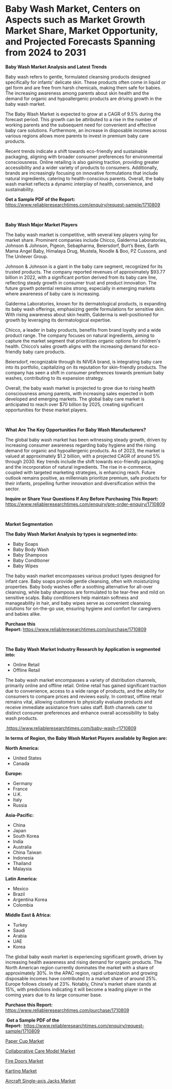 <p><h1>Baby Wash Market, Centers on Aspects such as Market Growth Market Share, Market Opportunity, and Projected Forecasts Spanning from 2024 to 2031</h1></p><p><strong>Baby Wash Market Analysis and Latest Trends</strong></p>
<p><p>Baby wash refers to gentle, formulated cleansing products designed specifically for infants' delicate skin. These products often come in liquid or gel form and are free from harsh chemicals, making them safe for babies. The increasing awareness among parents about skin health and the demand for organic and hypoallergenic products are driving growth in the baby wash market.</p><p>The Baby Wash Market is expected to grow at a CAGR of 9.5% during the forecast period. This growth can be attributed to a rise in the number of working parents and the subsequent need for convenient and effective baby care solutions. Furthermore, an increase in disposable incomes across various regions allows more parents to invest in premium baby care products. </p><p>Recent trends indicate a shift towards eco-friendly and sustainable packaging, aligning with broader consumer preferences for environmental consciousness. Online retailing is also gaining traction, providing greater accessibility and a wider variety of products to consumers. Additionally, brands are increasingly focusing on innovative formulations that include natural ingredients, catering to health-conscious parents. Overall, the baby wash market reflects a dynamic interplay of health, convenience, and sustainability.</p></p>
<p><strong>Get a Sample PDF of the Report:&nbsp;</strong> <a href="https://www.reliableresearchtimes.com/enquiry/request-sample/1710809?utm_campaign=1775&utm_medium=2&utm_source=Github&utm_content=ia&utm_term=22102024&utm_id=baby-wash">https://www.reliableresearchtimes.com/enquiry/request-sample/1710809</a></p>
<p>&nbsp;</p>
<p><strong>Baby Wash Major Market Players</strong></p>
<p><p>The baby wash market is competitive, with several key players vying for market share. Prominent companies include Chicco, Galderma Laboratories, Johnson & Johnson, Pigeon, Sebapharma, Beiersdorf, Burt’s Bees, Earth Mama Angel Baby, Himalaya Drug, Mustela, Noodle & Boo, PZ Cussons, and The Unilever Group.</p><p>Johnson & Johnson is a giant in the baby care segment, recognized for its trusted products. The company reported revenues of approximately $93.77 billion in 2022, with a significant portion derived from its baby care line, reflecting steady growth in consumer trust and product innovation. The future growth potential remains strong, especially in emerging markets where awareness of baby care is increasing.</p><p>Galderma Laboratories, known for its dermatological products, is expanding its baby wash offerings, emphasizing gentle formulations for sensitive skin. With rising awareness about skin health, Galderma is well-positioned for growth by leveraging its dermatological expertise.</p><p>Chicco, a leader in baby products, benefits from brand loyalty and a wide product range. The company focuses on natural ingredients, aiming to capture the market segment that prioritizes organic options for children's health. Chicco’s sales growth aligns with the increasing demand for eco-friendly baby care products.</p><p>Beiersdorf, recognizable through its NIVEA brand, is integrating baby care into its portfolio, capitalizing on its reputation for skin-friendly products. The company has seen a shift in consumer preferences towards premium baby washes, contributing to its expansion strategy.</p><p>Overall, the baby wash market is projected to grow due to rising health consciousness among parents, with increasing sales expected in both developed and emerging markets. The global baby care market is anticipated to reach over $70 billion by 2025, creating significant opportunities for these market players.</p></p>
<p>&nbsp;</p>
<p><strong>What Are The Key Opportunities For Baby Wash Manufacturers?</strong></p>
<p><p>The global baby wash market has been witnessing steady growth, driven by increasing consumer awareness regarding baby hygiene and the rising demand for organic and hypoallergenic products. As of 2023, the market is valued at approximately $1.2 billion, with a projected CAGR of around 5% through 2030. Key trends include the shift towards eco-friendly packaging and the incorporation of natural ingredients. The rise in e-commerce, coupled with targeted marketing strategies, is enhancing reach. Future outlook remains positive, as millennials prioritize premium, safe products for their infants, propelling further innovation and diversification within the sector.</p></p>
<p><strong>Inquire or Share Your Questions If Any Before Purchasing This Report:</strong> <a href="https://www.reliableresearchtimes.com/enquiry/pre-order-enquiry/1710809?utm_campaign=1775&utm_medium=2&utm_source=Github&utm_content=ia&utm_term=22102024&utm_id=baby-wash">https://www.reliableresearchtimes.com/enquiry/pre-order-enquiry/1710809</a></p>
<p>&nbsp;</p>
<p><strong>Market Segmentation</strong></p>
<p><strong>The Baby Wash Market Analysis by types is segmented into:</strong></p>
<p><ul><li>Baby Soaps</li><li>Baby Body Wash</li><li>Baby Shampoos</li><li>Baby Conditioner</li><li>Baby Wipes</li></ul></p>
<p><p>The baby wash market encompasses various product types designed for infant care. Baby soaps provide gentle cleansing, often with moisturizing properties. Baby body washes offer a soothing alternative for all-over cleansing, while baby shampoos are formulated to be tear-free and mild on sensitive scalps. Baby conditioners help maintain softness and manageability in hair, and baby wipes serve as convenient cleansing solutions for on-the-go use, ensuring hygiene and comfort for caregivers and babies alike.</p></p>
<p><strong>Purchase this Report:&nbsp;</strong><a href="https://www.reliableresearchtimes.com/purchase/1710809?utm_campaign=1775&utm_medium=2&utm_source=Github&utm_content=ia&utm_term=22102024&utm_id=baby-wash">https://www.reliableresearchtimes.com/purchase/1710809</a></p>
<p>&nbsp;</p>
<p><strong>The Baby Wash Market Industry Research by Application is segmented into:</strong></p>
<p><ul><li>Online Retail</li><li>Offline Retail</li></ul></p>
<p><p>The baby wash market encompasses a variety of distribution channels, primarily online and offline retail. Online retail has gained significant traction due to convenience, access to a wide range of products, and the ability for consumers to compare prices and reviews easily. In contrast, offline retail remains vital, allowing customers to physically evaluate products and receive immediate assistance from sales staff. Both channels cater to distinct consumer preferences and enhance overall accessibility to baby wash products.</p></p>
<p><a href="https://www.reliableresearchtimes.com/baby-wash-r1710809?utm_campaign=1775&utm_medium=2&utm_source=Github&utm_content=ia&utm_term=22102024&utm_id=baby-wash">&nbsp;https://www.reliableresearchtimes.com/baby-wash-r1710809</a></p>
<p><strong>In terms of Region, the Baby Wash Market Players available by Region are:</strong></p>
<p>
    <p> <strong> North America: </strong>
        <ul>
            <li>United States</li>
            <li>Canada</li>
        </ul>
        </p> 
    <p> <strong> Europe: </strong>
        <ul>
            <li>Germany</li>
            <li>France</li>
            <li>U.K.</li>
            <li>Italy</li>
            <li>Russia</li>
        </ul>
        </p> 
    <p> <strong> Asia-Pacific: </strong>
        <ul>
            <li>China</li>
            <li>Japan</li>
            <li>South Korea</li>
            <li>India</li>
            <li>Australia</li>
            <li>China Taiwan</li>
            <li>Indonesia</li>
            <li>Thailand</li>
            <li>Malaysia</li>
        </ul>
        </p> 
    <p> <strong> Latin America: </strong>
        <ul>
            <li>Mexico</li>
            <li>Brazil</li>
            <li>Argentina Korea</li>
            <li>Colombia</li>
        </ul>
        </p> 
    <p> <strong> Middle East & Africa: </strong>
        <ul>
            <li>Turkey</li>
            <li>Saudi</li>
            <li>Arabia</li>
            <li>UAE</li>
            <li>Korea</li>
        </ul>
    </p>
    </p>
<p><p>The global baby wash market is experiencing significant growth, driven by increasing health awareness and rising demand for organic products. The North American region currently dominates the market with a share of approximately 30%. In the APAC region, rapid urbanization and growing disposable incomes have contributed to a market share of around 25%. Europe follows closely at 23%. Notably, China's market share stands at 15%, with predictions indicating it will become a leading player in the coming years due to its large consumer base.</p></p>
<p><strong>Purchase this Report: </strong><a href="https://www.reliableresearchtimes.com/purchase/1710809?utm_campaign=1775&utm_medium=2&utm_source=Github&utm_content=ia&utm_term=22102024&utm_id=baby-wash">https://www.reliableresearchtimes.com/purchase/1710809</a></p>
<p>&nbsp;<strong>Get a Sample PDF of the Report:&nbsp;&nbsp;</strong><a href="https://www.reliableresearchtimes.com/enquiry/request-sample/1710809?utm_campaign=1775&utm_medium=2&utm_source=Github&utm_content=ia&utm_term=22102024&utm_id=baby-wash">https://www.reliableresearchtimes.com/enquiry/request-sample/1710809</a></p>
<p><strong></strong></p>
<p><p><a href="https://www.linkedin.com/pulse/paper-cup-spectrum-usage-patterns-sector-evolution-2024-2031-stokks-qunqe?utm_campaign=1775&utm_medium=2&utm_source=Github&utm_content=ia&utm_term=22102024&utm_id=baby-wash">Paper Cup Market</a></p><p><a href="https://www.linkedin.com/pulse/collaborative-care-model-market-matrix-applications-ay9ge?utm_campaign=1775&utm_medium=2&utm_source=Github&utm_content=ia&utm_term=22102024&utm_id=baby-wash">Collaborative Care Model Market</a></p><p><a href="https://www.linkedin.com/pulse/global-fire-doors-market-analysis-trends-forecasts-growth-opportunities-bbdhe?utm_campaign=1775&utm_medium=2&utm_source=Github&utm_content=ia&utm_term=22102024&utm_id=baby-wash">Fire Doors Market</a></p><p><a href="https://www.linkedin.com/pulse/influencing-factors-karting-market-insights-growth-projections-sjoqe?utm_campaign=1775&utm_medium=2&utm_source=Github&utm_content=ia&utm_term=22102024&utm_id=baby-wash">Karting Market</a></p><p><a href="https://github.com/sumonsky0m/Market-Research-Report-List-1/blob/main/aircraft-single-axis-jacks-market.md?utm_campaign=1775&utm_medium=2&utm_source=Github&utm_content=ia&utm_term=22102024&utm_id=baby-wash">Aircraft Single-axis Jacks Market</a></p></p>